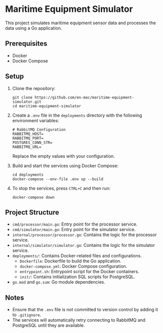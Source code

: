 
# Maritime Equipment Simulator

This project simulates maritime equipment sensor data and processes the data using a Go application.

## Prerequisites

- Docker
- Docker Compose

## Setup

1. Clone the repository:

   ```
   git clone https://github.com/en-mac/maritime-equipment-simulator.git
   cd maritime-equipment-simulator
   ```

2. Create a `.env` file in the `deployments` directory with the following environment variables:

   ```
   # RabbitMQ Configuration
   RABBITMQ_HOST=
   RABBITMQ_PORT=
   POSTGRES_CONN_STR=
   RABBITMQ_URL=
   ```

   Replace the empty values with your configuration.

3. Build and start the services using Docker Compose:

   ```
   cd deployments
   docker-compose --env-file .env up --build
   ```

4. To stop the services, press `CTRL+C` and then run:

   ```
   docker-compose down
   ```

## Project Structure

- `cmd/processor/main.go`: Entry point for the processor service.
- `cmd/simulator/main.go`: Entry point for the simulator service.
- `internal/processor/processor.go`: Contains the logic for the processor service.
- `internal/simulator/simulator.go`: Contains the logic for the simulator service.
- `deployments/`: Contains Docker-related files and configurations.
  - `Dockerfile`: Dockerfile to build the Go application.
  - `docker-compose.yml`: Docker Compose configuration.
  - `entrypoint.sh`: Entrypoint script for the Docker containers.
  - `init/`: Contains initialization SQL scripts for PostgreSQL.
- `go.mod` and `go.sum`: Go module dependencies.

## Notes

- Ensure that the `.env` file is not committed to version control by adding it to `.gitignore`.
- The services will automatically retry connecting to RabbitMQ and PostgreSQL until they are available.
